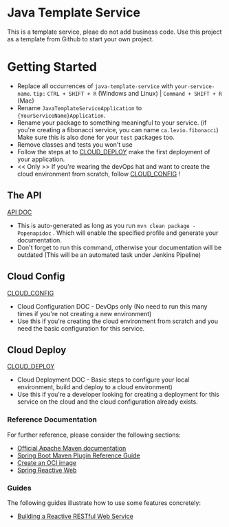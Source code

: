 # Java Template Service

This is a template service, pleae do not add business code. Use this project as a template from Github to start your own project.

# Getting Started

* Replace all occurrences of `java-template-service` with `your-service-name`. `tip:` `CTRL + SHIFT + R` (Windows and Linux) | `Command + SHIFT + R` (Mac) 
* Rename `JavaTemplateServiceApplication` to `{YourServiceName}Application`.
* Rename your package to something meaningful to your service. (if you're creating a fibonacci service, you can name `ca.levio.fibonacci`) Make sure this is also done for your `test` packages too.
* Remove classes and tests you won't use
* Follow the steps at  to [CLOUD_DEPLOY](CLOUD_DEPLOY.md) make the first deployment of your application.
* << Only >> If you're wearing the devOps hat and want to create the cloud environment from scratch, follow  [CLOUD_CONFIG](CLOUD_CONFIG.md) !

## The API
[API DOC](./openapi/openapi.md)

* This is auto-generated as long as you run `mvn clean package -Popenapidoc` . Which will enable the specified profile and generate your documentation.
* Don't forget to run this command, otherwise your documentation will be outdated (This will be an automated task under Jenkins Pipeline)

## Cloud Config
[CLOUD_CONFIG](CLOUD_CONFIG.md) 

* Cloud Configuration DOC - DevOps only (No need to run this many times if you're not creating a new environment)
* Use this if you're creating the cloud environment from scratch and you need the basic configuration for this service.

## Cloud Deploy
[CLOUD_DEPLOY](CLOUD_DEPLOY.md)

* Cloud Deployment DOC - Basic steps to configure your local environment, build and deploy to a cloud environment)
* Use this if you're a developer looking for creating a deployment for this service on the cloud and the cloud configuration already exists.

### Reference Documentation
For further reference, please consider the following sections:

* [Official Apache Maven documentation](https://maven.apache.org/guides/index.html)
* [Spring Boot Maven Plugin Reference Guide](https://docs.spring.io/spring-boot/docs/3.1.0/maven-plugin/reference/html/)
* [Create an OCI image](https://docs.spring.io/spring-boot/docs/3.1.0/maven-plugin/reference/html/#build-image)
* [Spring Reactive Web](https://docs.spring.io/spring-boot/docs/3.1.0/reference/htmlsingle/#web.reactive)

### Guides
The following guides illustrate how to use some features concretely:

* [Building a Reactive RESTful Web Service](https://spring.io/guides/gs/reactive-rest-service/)
